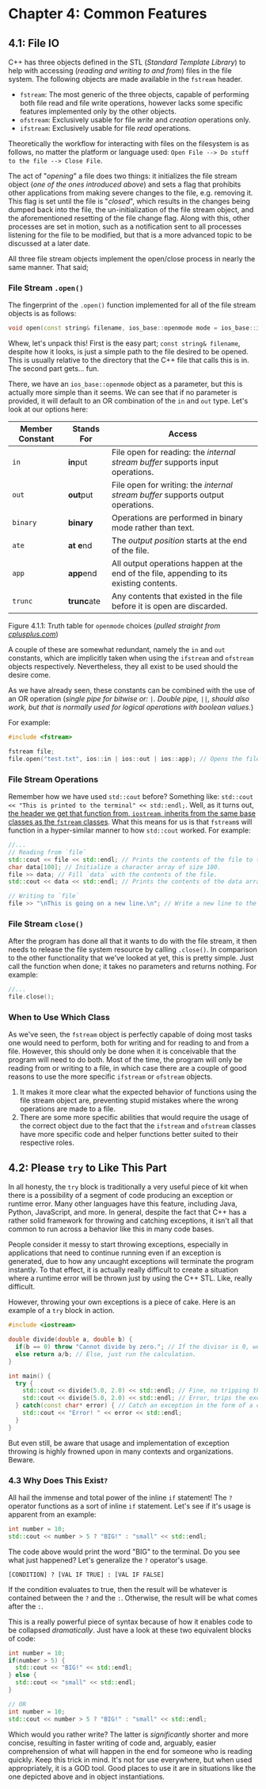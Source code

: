 # Chapter 4: Common Features

## 4.1: File IO

C++ has three objects defined in the STL (*Standard Template Library*) to help with accessing (*reading and writing to and from*) files in the file system. The following objects are made available in the `fstream` header.

- `fstream`: The most generic of the three objects, capable of performing both file read and file write operations, however lacks some specific features implemented only by the other objects.
- `ofstream`: Exclusively usable for file *write* and *creation* operations only.
- `ifstream`: Exclusively usable for file *read* operations.

Theoretically the workflow for interacting with files on the filesystem is as follows, no matter the platform or language used: `Open File --> Do stuff to the file --> Close File`.

The act of "*opening*" a file does two things: it initializes the file stream object (*one of the ones introduced above*) and sets a flag that prohibits other applications from making severe changes to the file, e.g. removing it. This flag is set until the file is "*closed*", which results in the changes being dumped back into the file, the un-initialization of the file stream object, and the aforementioned resetting of the file change flag. Along with this, other processes are set in motion, such as a notification sent to all processes listening for the file to be modified, but that is a more advanced topic to be discussed at a later date.

All three file stream objects implement the open/close process in nearly the same manner. That said;

### File Stream `.open()`

The fingerprint of the `.open()` function implemented for all of the file stream objects is as follows:

```C++
void open(const string& filename, ios_base::openmode mode = ios_base::in | ios_base::out);
```

Whew, let's unpack this! First is the easy part; `const string& filename`, despite how it looks, is just a simple path to the file desired to be opened. This is usually relative to the directory that the C++ file that calls this is in. The second part gets... fun.

There, we have an `ios_base::openmode` object as a parameter, but this is actually more simple than it seems. We can see that if no parameter is provided, it will default to an OR combination of the `in` and `out` type. Let's look at our options here:

| Member Constant | Stands For   | Access                                                       |
| --------------- | ------------ | ------------------------------------------------------------ |
| `in`            | **in**put    | File open for reading: the *internal stream buffer* supports input operations. |
| `out`           | **out**put   | File open for writing: the *internal stream buffer* supports output operations. |
| `binary`        | **binary**   | Operations are performed in binary mode rather than text.    |
| `ate`           | **at e**nd   | The *output position* starts at the end of the file.         |
| `app`           | **app**end   | All output operations happen at the end of the file, appending to its existing contents. |
| `trunc`         | **trunc**ate | Any contents that existed in the file before it is open are discarded. |

Figure 4.1.1: Truth table for `openmode` choices (*pulled straight from [cplusplus.com](http://www.cplusplus.com/reference/fstream/fstream/open/)*)

A couple of these are somewhat redundant, namely the `in` and `out` constants, which are implicitly taken when using the `ifstream` and `ofstream` objects respectively. Nevertheless, they all exist to be used should the desire come.

As we have already seen, these constants can be combined with the use of an OR operation (*single pipe for bitwise or: `|`. Double pipe, `||`, should also work, but that is normally used for logical operations with boolean values.*)

For example:

```C++
#include <fstream>

fstream file;
file.open("test.txt", ios::in | ios::out | ios::app); // Opens the file "./test.txt" for reading and writing. Lines written to the file will be appended to the end isntead of replacing what is already there.
```

### File Stream Operations

Remember how we have used `std::cout` before? Something like: `std::cout << "This is printed to the terminal" << std::endl;`. Well, as it turns out, [the header we get that function from, `iostream`, inherits from the same base classes as the `fstream` classes](https://en.cppreference.com/w/cpp/io). What this means for us is that `fstream`s will function in a hyper-similar manner to how `std::cout` worked. For example:

```C++
//...
// Reading from `file`
std::cout << file << std::endl; // Prints the contents of the file to the terminal directly.
char data[100]; // Initialize a character array of size 100.
file >> data; // Fill `data` with the contents of the file.
std::cout << data << std::endl; // Prints the contents of the data array. (First 100 characters of the file object)

// Writing to `file`
file >> "\nThis is going on a new line.\n"; // Write a new line to the `file` object. `\n` is the escape character for a new line.
```

### File Stream `close()`

After the program has done all that it wants to do with the file stream, it then needs to release the file system resource by calling `.close()`. In comparison to the other functionality that we've looked at yet, this is pretty simple. Just call the function when done; it takes no parameters and returns nothing. For example:

```C++
//...
file.close();
```

### When to Use Which Class

As we've seen, the `fstream` object is perfectly capable of doing most tasks one would need to perform, both for writing and for reading to and from a file. However, this should only be done when it is conceivable that the program will need to do both. Most of the time, the program will only be reading from or writing to a file, in which case there are a couple of good reasons to use the more specific `ifstream` or `ofstream` objects.

1. It makes it more clear what the expected behavior of functions using the file stream object are, preventing stupid mistakes where the wrong operations are made to a file.
2. There are some more specific abilities that would require the usage of the correct object due to the fact that the `ifstream` and `ofstream` classes have more specific code and helper functions better suited to their respective roles.

## 4.2: Please `try` to Like This Part

In all honesty, the `try` block is traditionally a very useful piece of kit when there is a possibility of a segment of code producing an exception or runtime error. Many other languages have this feature, including Java, Python, JavaScript, and more. In general, despite the fact that C++ has a rather solid framework for throwing and catching exceptions, it isn't all that common to run across a behavior like this in many code bases.

People consider it messy to start throwing exceptions, especially in applications that need to continue running even if an exception is generated, due to how any uncaught exceptions will terminate the program instantly. To that effect, it is actually really difficult to create a situation where a runtime error will be thrown just by using the C++ STL. Like, really difficult.

However, throwing your own exceptions is a piece of cake. Here is an example of a `try` block in action.

```C++
#include <iostream>

double divide(double a, double b) {
  if(b == 0) throw "Cannot divide by zero."; // If the divisor is 0, we have a problem.
  else return a/b; // Else, just run the calculation.
}

int main() {
  try {
    std::cout << divide(5.0, 2.0) << std::endl; // Fine, no tripping the exception
    std::cout << divide(5.0, 2.0) << std::endl; // Error, trips the exception
  } catch(const char* error) { // Catch an exception in the form of a const char* (analagous to a String type)
    std::cout << "Error! " << error << std::endl;
  }
}
```

But even still, be aware that usage and implementation of exception throwing is highly frowned upon in many contexts and organizations. Beware.

### 4.3 Why Does This Exist`?`

All hail the immense and total power of the inline `if` statement! The `?` operator functions as a sort of inline `if` statement. Let's see if it's usage is apparent from an example:

```C++
int number = 10;
std::cout << number > 5 ? "BIG!" : "small" << std::endl;
```

The code above would print the word "BIG" to the terminal. Do you see what just happened? Let's generalize the `?` operator's usage.

`[CONDITION] ? [VAL IF TRUE] : [VAL IF FALSE]`

If the condition evaluates to true, then the result will be whatever is contained between the `?` and the `:`. Otherwise, the result will be what comes after the `:`.

This is a really powerful piece of syntax because of how it enables code to be collapsed *dramatically*. Just have a look at these two equivalent blocks of code:

```C++
int number = 10;
if(number > 5) {
  std::cout << "BIG!" << std::endl;
} else {
  std::cout << "small" << std::endl;
}

// OR
int number = 10;
std::cout << number > 5 ? "BIG!" : "small" << std::endl;
```

Which would you rather write? The latter is *significantly* shorter and more concise, resulting in faster writing of code and, arguably, easier comprehension of what will happen in the end for someone who is reading quickly. Keep this trick in mind. It's not for use everywhere, but when used appropriately, it is a GOD tool. Good places to use it are in situations like the one depicted above and in object instantiations.

